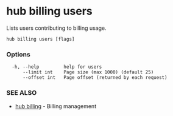 # hub billing users

Lists users contributing to billing usage.

```
hub billing users [flags]
```

### Options

```
  -h, --help         help for users
      --limit int    Page size (max 1000) (default 25)
      --offset int   Page offset (returned by each request)
```

### SEE ALSO

-   [hub billing](hub_billing.md) - Billing management
